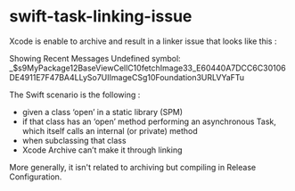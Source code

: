 # swift-task-linking-issue

Xcode is enable to archive and result in a linker issue that looks like this :

Showing Recent Messages
Undefined symbol: _$s9MyPackage12BaseViewCellC10fetchImage33_E60440A7DCC6C30106DE4911E7F47BA4LLySo7UIImageCSg10Foundation3URLVYaFTu

The Swift scenario is the following :
- given a class ‘open’ in a static library (SPM)
- if that class has an ‘open’ method performing an asynchronous Task, which itself calls an internal (or private) method
- when subclassing that class
- Xcode Archive can’t make it through linking

More generally, it isn't related to archiving but compiling in Release Configuration.

